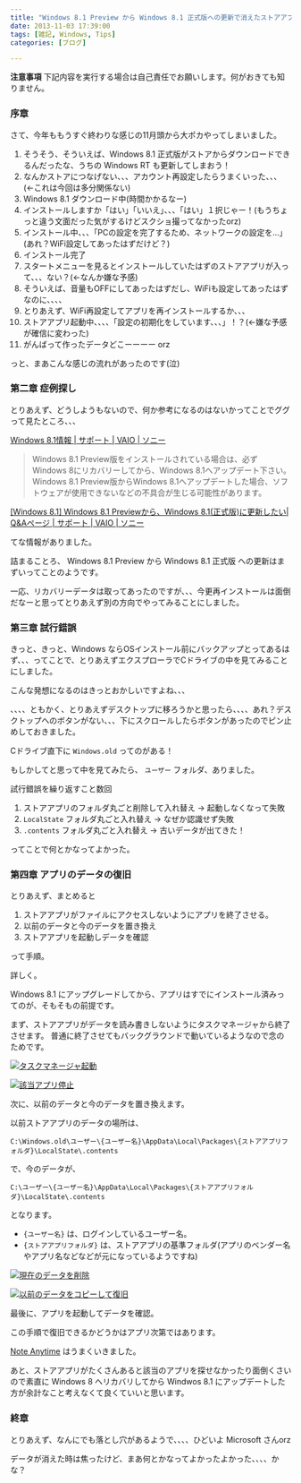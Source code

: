 ```yaml
---
title: "Windows 8.1 Preview から Windows 8.1 正式版への更新で消えたストアアプリのデータを復旧する方法"
date: 2013-11-03 17:39:00
tags: [雑記, Windows, Tips]
categories: [ブログ]

---
```


**注意事項** 下記内容を実行する場合は自己責任でお願いします。何がおきても知りません。

### 序章

さて、今年ももうすぐ終わりな感じの11月頭から大ポカやってしまいました。

  1. そうそう、そういえば、Windows 8.1 正式版がストアからダウンロードできるんだったな、うちの Windows RT も更新してしまおう！
  2. なんかストアにつなげない、、、アカウント再設定したらうまくいった、、、(←これは今回は多分関係ない)
  3. Windows 8.1 ダウンロード中(時間かかるなー)
  4. インストールしますか「はい」「いいえ」、、、「はい」１択じゃー！(もうちょっと違う文面だった気がするけどスクショ撮ってなかったorz)
  5. インストール中、、、「PCの設定を完了するため、ネットワークの設定を…」(あれ？WiFi設定してあったはずだけど？)
  6. インストール完了
  7. スタートメニューを見るとインストールしていたはずのストアアプリが入って、、、ない？(←なんか嫌な予感)
  8. そういえば、音量もOFFにしてあったはずだし、WiFiも設定してあったはずなのに、、、、
  9. とりあえず、WiFi再設定してアプリを再インストールするか、、、
 10. ストアアプリ起動中、、、、「設定の初期化をしています、、、」！？(←嫌な予感が確信に変わった)
 11. がんばって作ったデータどこーーーー orz

っと、まあこんな感じの流れがあったのです(泣)

### 第二章 症例探し

とりあえず、どうしようもないので、何か参考になるのはないかってことでググって見たところ、、、

[Windows 8.1情報 | サポート | VAIO | ソニー][1]

 [1]: http://vcl.vaio.sony.co.jp/windows/8-1/update/

> Windows 8.1 Preview版をインストールされている場合は、必ずWindows 8にリカバリーしてから、Windows 8.1へアップデート下さい。 Windows 8.1 Preview版からWindows 8.1へアップデートした場合、ソフトウェアが使用できないなどの不具合が生じる可能性があります。

[[Windows 8.1] Windows 8.1 Previewから、Windows 8.1(正式版)に更新したい| Q&Aページ | サポート | VAIO | ソニー][2]

 [2]: http://qa.support.sony.jp/solution/S1310180055899/

てな情報がありました。

詰まることろ、 Windows 8.1 Preview から Windows 8.1 正式版 への更新はまずいってことのようです。

一応、リカバリーデータは取ってあったのですが、、、今更再インストールは面倒だなーと思ってとりあえず別の方向でやってみることにしました。

### 第三章 試行錯誤

きっと、きっと、Windows ならOSインストール前にバックアップとってあるはず、、、ってことで、とりあえずエクスプローラでCドライブの中を見てみることにしました。

こんな発想になるのはきっとおかしいですよね、、、

、、、、ともかく、とりあえずデスクトップに移ろうかと思ったら、、、、あれ？デスクトップへのボタンがない、、、下にスクロールしたらボタンがあったのでピン止めしておきました。

Cドライブ直下に `Windows.old` ってのがある！

もしかしてと思って中を見てみたら、 `ユーザー` フォルダ、ありました。

試行錯誤を繰り返すこと数回

  1. ストアアプリのフォルダ丸ごと削除して入れ替え → 起動しなくなって失敗
  2. `LocalState` フォルダ丸ごと入れ替え → なぜか認識せず失敗
  3. `.contents` フォルダ丸ごと入れ替え → 古いデータが出てきた！

ってことで何とかなってよかった。

### 第四章 アプリのデータの復旧

とりあえず、まとめると

  1. ストアアプリがファイルにアクセスしないようにアプリを終了させる。
  2. 以前のデータと今のデータを置き換え
  3. ストアアプリを起動しデータを確認

って手順。

詳しく。

Windows 8.1 にアップグレードしてから、アプリはすでにインストール済みってのが、そもそもの前提です。

まず、ストアアプリがデータを読み書きしないようにタスクマネージャから終了させます。 普通に終了させてもバックグラウンドで動いているようなので念のためです。

[![タスクマネージャ起動][3]][4]

 [3]: /images/2013_1103_launch_taskmgr.png
 [4]: /images/2013_1103_launch_taskmgr_large.png

[![該当アプリ停止][5]][6]

 [5]: /images/2013_1103_stop_store_app.png
 [6]: /images/2013_1103_stop_store_app_large.png

次に、以前のデータと今のデータを置き換えます。

以前ストアアプリのデータの場所は、

    C:\Windows.old\ユーザー\{ユーザー名}\AppData\Local\Packages\{ストアアプリフォルダ}\LocalState\.contents
    

で、今のデータが、

    C:\ユーザー\{ユーザー名}\AppData\Local\Packages\{ストアアプリフォルダ}\LocalState\.contents
    

となります。

  * `{ユーザー名}` は、ログインしているユーザー名。
  * `{ストアアプリフォルダ}` は、ストアアプリの基準フォルダ(アプリのベンダー名やアプリ名などなどが元になっているようですね)

[![現在のデータを削除][7]][8]

 [7]: /images/2013_1103_delete_current_app_data.png
 [8]: /images/2013_1103_delete_current_app_data_large.png

[![以前のデータをコピーして復旧][9]][10]

 [9]: /images/2013_1103_restore_app_data.png
 [10]: /images/2013_1103_restore_app_data_large.png

最後に、アプリを起動してデータを確認。

この手順で復旧できるかどうかはアプリ次第ではあります。

[Note Anytime][11] はうまくいきました。

 [11]: http://apps.microsoft.com/windows/ja-JP/app/note-anytime/b143522d-3500-4858-9be5-2dec4dcb693e

あと、ストアアプリがたくさんあると該当のアプリを探せなかったり面倒くさいので素直に Windows 8 へリカバリしてから Windwos 8.1 にアップデートした方が余計なこと考えなくて良くていいと思います。

### 終章

とりあえず、なんにでも落とし穴があるようで、、、、ひどいよ Microsoft さんorz

データが消えた時は焦ったけど、まあ何とかなってよかったよかった、、、、かな？
